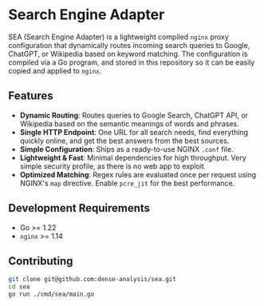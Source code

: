 # Search Engine Adapter

SEA (Search Engine Adapter) is a lightweight compiled `nginx` proxy
configuration that dynamically routes incoming search queries to Google,
ChatGPT, or Wikipedia based on keyword matching. The configuration is compiled
via a Go program, and stored in this repository so it can be easily copied and
applied to `nginx`.

## Features

- **Dynamic Routing**: Routes queries to Google Search, ChatGPT API, or
  Wikipedia based on the semantic meanings of words and phrases.
- **Single HTTP Endpoint**: One URL for all search needs, find everything
  quickly online, and get the best answers from the best sources.
- **Simple Configuration**: Ships as a ready-to-use NGINX `.conf` file.
- **Lightweight & Fast**: Minimal dependencies for high throughput. Very simple
  security profile, as there is no web app to exploit.
- **Optimized Matching**: Regex rules are evaluated once per request using
  NGINX's `map` directive. Enable `pcre_jit` for the best performance.

## Development Requirements

- Go >= 1.22
- `nginx` >= 1.14

## Contributing

```sh
git clone git@github.com:dense-analysis/sea.git
cd sea
go run ./cmd/sea/main.go
```
